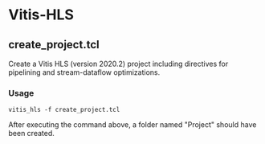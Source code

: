 # Vitis-HLS

## create_project.tcl

Create a Vitis HLS (version 2020.2) project including directives for pipelining and stream-dataflow optimizations.

### Usage

```
vitis_hls -f create_project.tcl
```

After executing the command above,
a folder named "Project" should have been created.
